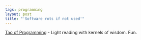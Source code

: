 ```yaml
---
tags: programming
layout: post
title: "'Software rots if not used'"
---
```




<a href="http://www.canonical.org/~kragen/tao-of-programming.html">Tao of Programming</a> - Light reading with kernels of wisdom. Fun.


